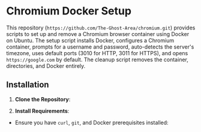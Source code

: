 # Chromium Docker Setup

This repository (`https://github.com/The-Ghost-Area/chromium.git`) provides scripts to set up and remove a Chromium browser container using Docker on Ubuntu. The setup script installs Docker, configures a Chromium container, prompts for a username and password, auto-detects the server's timezone, uses default ports (3010 for HTTP, 3011 for HTTPS), and opens `https://google.com` by default. The cleanup script removes the container, directories, and Docker entirely.

## Installation

1. **Clone the Repository**:

2. **Install Requirements**:

- Ensure you have `curl`, `git`, and Docker prerequisites installed:
